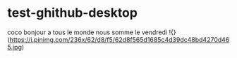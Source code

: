 # test-ghithub-desktop
 
coco
bonjour a tous le monde
nous somme le vendredi
!{}(https://i.pinimg.com/236x/62/d8/f5/62d8f565d1685c4d39dc48bd4270d465.jpg)
